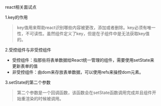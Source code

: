 react相关面试点

1.key的作用
> key值用来帮助react识别哪些内容被更改，添加或者删除。key必须有唯一性，不可读性。虽然组件定义了key，但是在子组件中是无法获取key值的。 

2.受控组件与非受控组件
* 受控组件：指那些将表单数据给React统一管理的组件，需要使用setState来更新表单的值
* 非受控组件：由dom来存放表单数据，可以使用refs来操控dom元素。

3.setState的第二个参数
> 第二个参数是一个回调函数，该函数会在setState函数调用完成并且组件开始重渲染的时候被调用。